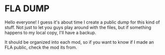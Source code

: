 # FLA DUMP
Hello everyone! I guess it's about time I create a public dump for this kind of stuff. Not just to let you guys play around with the files, but if something happens to my local copy, I'll have a backup.

It should be organized into each mod, so if you want to know if I made an FLA public, check the mod its from.